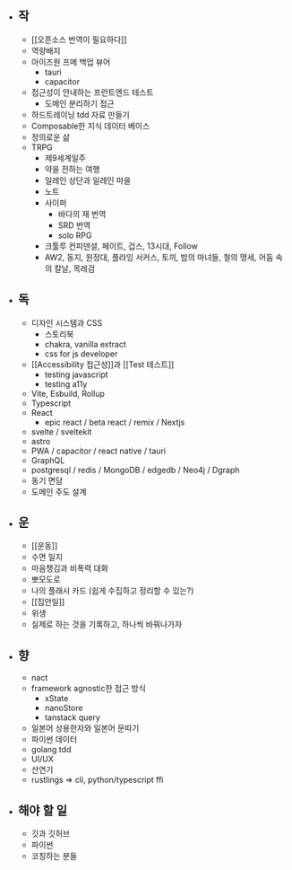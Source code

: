 - ## 작
	- [[오픈소스 번역이 필요하다]]
	- 역량배지
	- 아이즈원 프메 백업 뷰어
		- tauri
		- capacitor
	- 접근성이 안내하는 프런트엔드 테스트
		- 도메인 분리하기 접근
	- 하드트레이닝 tdd 자료 만들기
	- Composable한 지식 데이터 베이스
	- 정의로운 삶
	- TRPG
		- 제9세계일주
		- 약을 전하는 여행
		- 일레인 상단과 일레인 마을
		- 노트
		- 사이퍼
			- 바다의 재 번역
			- SRD 번역
			- solo RPG
		- 크툴루 컨피덴셜, 페이트, 겁스, 13시대, Follow
		- AW2, 동지, 원정대, 플라잉 서커스, 토끼, 밤의 마녀들, 철의 맹세, 어둠 속의 칼날, 목레검
- ## 독
	- 디자인 시스템과 CSS
		- 스토리북
		- chakra, vanilla extract
		- css for js developer
	- [[Accessibility 접근성]]과 [[Test 테스트]]
		- testing javascript
		- testing a11y
	- Vite, Esbuild, Rollup
	- Typescript
	- React
		- epic react / beta react / remix / Nextjs
	- svelte / sveltekit
	- astro
	- PWA / capacitor / react native / tauri
	- GraphQL
	- postgresql / redis / MongoDB / edgedb / Neo4j / Dgraph
	- 동기 면담
	- 도메인 주도 설계
- ## 운
	- [[운동]]
	- 수면 일지
	- 마음챙김과 비폭력 대화
	- 뽀모도로
	- 나의 플래시 카드 (쉽게 수집하고 정리할 수 있는?)
	- [[집안일]]
	- 위생
	- 실제로 하는 것을 기록하고, 하나씩 바꿔나가자
- ## 향
	- nact
	- framework agnostic한 접근 방식
		- xState
		- nanoStore
		- tanstack query
	- 일본어 상용한자와 일본어 문따기
	- 파이썬 데이터
	- golang tdd
	- UI/UX
	- 산연기
	- rustlings => cli, python/typescript ffi
- ## 해야 할 일
	- 깃과 깃허브
	- 파이썬
	- 코칭하는 분들